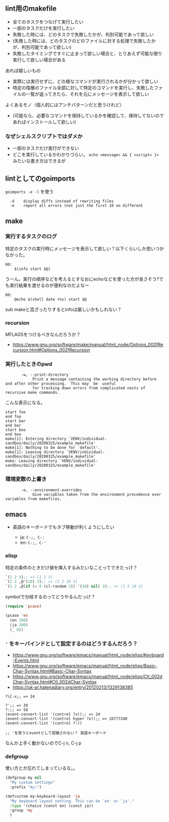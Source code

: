 ## lint用のmakefile

- 全てのタスクをつなげて実行したい
- 一部のタスクだけを実行したい
- 失敗した時には、どのタスクで失敗したかが、判別可能であって欲しい
- (失敗した時には、どのタスクのどのファイルに対する処理で失敗したかが、判別可能であって欲しい)
- 失敗したタイミングですぐに止まって欲しい場合と、とりあえず可能な限り実行して欲しい場合がある

あれば嬉しいもの

- 実際には実行せずに、どの様なコマンドが実行されるかが分かって欲しい
- 特定の階層のファイル全部に対して特定のコマンドを実行し、失敗したファイルの一覧が返ってきたら、それを元にメッセージを表示して欲しい

よくあるモノ（個人的にはアンチパターンだと思うけれど）

- (可能なら、必要なコマンドを保持しているかを確認して、保持してないのであればインストールして欲しい)

### なぜシェルスクリプトではダメか

- 一部のタスクだけ実行ができない
- どこを実行しているかわかりづらい。 `echo <message> && { <script> }>` みたいな書き方はできるが


## lintとしてのgoimports

`goimports -e -l` を使う

```
  -d    display diffs instead of rewriting files
  -e    report all errors (not just the first 10 on different 
```

## make

### 実行するタスクのログ

特定のタスクの実行時にメッセージを表示して欲しい？以下くらいしか思いつかなかった。

```
00:
	$(info start $@)
```

うーん。実行の順序などを考えるとすなおにechoなどを使った方が良さそう?でも実行結果を渡せるのが便利なのだよなー

```
00:
	@echo $(shell date +%s) start $@
```

sub makeと混ざったりするとinfoは厳しいかもしれない？

### recursion

MFLAGSをつけるべきなんだろうか？

- https://www.gnu.org/software/make/manual/html_node/Options_002fRecursion.html#Options_002fRecursion


### 実行したときのpwd

```
       -w, --print-directory
            Print a message containing the working directory before and after other processing.  This may  be  useful
            for tracking down errors from complicated nests of recursive make commands.
```

こんな表示になる。

```
start foo
end foo
start bar
end bar
start boo
end boo
make[1]: Entering directory `VENV/individual-sandbox/daily/20200325/example_makefile'
make[1]: Nothing to be done for `default'.
make[1]: Leaving directory `VENV/individual-sandbox/daily/20200325/example_makefile'
make: Leaving directory `VENV/individual-sandbox/daily/20200325/example_makefile'
```

### 環境変数の上書き

```
       -e, --environment-overrides
            Give variables taken from the environment precedence over variables from makefiles.
```

## emacs

- 英語のキーボードでもタブ移動が利くようにしたい

  - ja: `C-;, C-:`
  - en: `C-;, C-'`

### elisp

特定の条件のときだけ値を挿入するみたいなことってできたっけ？

```lisp
`(1 2 3);; => (1 2 3)
`(1 2 ,@'(10) 3);; => (1 2 10 3)
`(1 2 ,@(if (= 0 (cl-random 2)) '(10) nil) 3);; => (1 2 10 3)
```

symbolで分岐するのってどうやるんだっけ？

```lisp
(require 'pcase)

(pcase 'en
  (en 100)
  (ja 200)
  (_ 0))
```

### `'` をキーバインドとして設定するのはどうするんだろう？

- https://www.gnu.org/software/emacs/manual/html_node/elisp/Keyboard-Events.html
- https://www.gnu.org/software/emacs/manual/html_node/elisp/Basic-Char-Syntax.html#Basic-Char-Syntax
- https://www.gnu.org/software/emacs/manual/html_node/elisp/Ctl_002dChar-Syntax.html#Ctl_002dChar-Syntax
- https://uk-ar.hatenadiary.org/entry/20120213/1329138385

```
?\C-x;; => 24

?';; => 39
?:;; => 58
(event-convert-list '(control ?x));; => 24
(event-convert-list '(control hyper ?x));; => 16777240
(event-convert-list '(control ?:))

;; 'を使うとeventとして認識されない？ 英語キーボード
```

なんか上手く動かないのでC-j n, C-j p

### defgroup

使い方とか忘れてしまっているな。。

```lisp
(defgroup my nil
  "My custom settings"
  :prefix "my:")

(defcustom my:keyboard-layout 'ja
  "My keyboard layout setting. This can be `en' or `ja'."
  :type '(choice (const en) (const ja))
  :group 'my
  )
```
